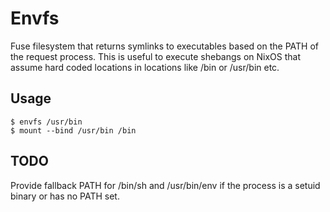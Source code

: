 # Envfs

Fuse filesystem that returns symlinks to executables based on the PATH of the request process.
This is useful to execute shebangs on NixOS that assume hard coded locations in locations like /bin or /usr/bin etc.

## Usage

```console
$ envfs /usr/bin
$ mount --bind /usr/bin /bin
```

## TODO

Provide fallback PATH for /bin/sh and /usr/bin/env if the process is a setuid
binary or has no PATH set.
